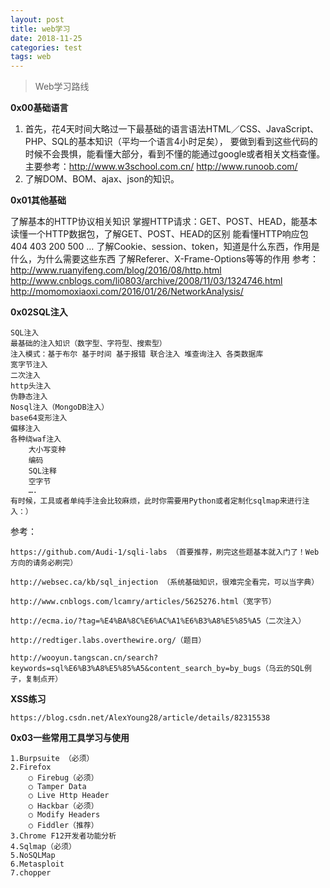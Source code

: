 ```yaml
---
layout: post
title: web学习
date: 2018-11-25
categories: test
tags: web
---
```

> Web学习路线

**0x00基础语言**

1. 首先，花4天时间大略过一下最基础的语言语法HTML／CSS、JavaScript、PHP、SQL的基本知识（平均一个语言4小时足矣），
要做到看到这些代码的时候不会畏惧，能看懂大部分，看到不懂的能通过google或者相关文档查懂。	
主要参考：http://www.w3school.com.cn/ http://www.runoob.com/
2. 了解DOM、BOM、ajax、json的知识。
	
**0x01其他基础**

了解基本的HTTP协议相关知识	掌握HTTP请求：GET、POST、HEAD，能基本读懂一个HTTP数据包，了解GET、POST、HEAD的区别
能看懂HTTP响应包 404 403 200 500 …
了解Cookie、session、token，知道是什么东西，作用是什么，为什么需要这些东西
了解Referer、X-Frame-Options等等的作用
参考：
	http://www.ruanyifeng.com/blog/2016/08/http.html
	http://www.cnblogs.com/li0803/archive/2008/11/03/1324746.html
	http://momomoxiaoxi.com/2016/01/26/NetworkAnalysis/
		
**0x02SQL注入**
	
	SQL注入
	最基础的注入知识（数字型、字符型、搜索型）
	注入模式：基于布尔 基于时间 基于报错 联合注入 堆查询注入 各类数据库
	宽字节注入
	二次注入
	http头注入
	伪静态注入
	Nosql注入（MongoDB注入）
	base64变形注入
	偏移注入
	各种绕waf注入
		大小写变种
		编码
		SQL注释
		空字节
		….
	有时候，工具或者单纯手注会比较麻烦，此时你需要用Python或者定制化sqlmap来进行注入：）

参考：

	https://github.com/Audi-1/sqli-labs （首要推荐，刷完这些题基本就入门了！Web方向的请务必刷完）

	http://websec.ca/kb/sql_injection （系统基础知识，很难完全看完，可以当字典）

	http://www.cnblogs.com/lcamry/articles/5625276.html（宽字节）

	http://ecma.io/?tag=%E4%BA%8C%E6%AC%A1%E6%B3%A8%E5%85%A5（二次注入）

	http://redtiger.labs.overthewire.org/（题目）

	http://wooyun.tangscan.cn/search?keywords=sql%E6%B3%A8%E5%85%A5&content_search_by=by_bugs（乌云的SQL例子，复制点开）
		
**XSS练习**
	
	https://blog.csdn.net/AlexYoung28/article/details/82315538
	
**0x03一些常用工具学习与使用**

	1.Burpsuite （必须）
	2.Firefox
		○ Firebug（必须）
		○ Tamper Data
		○ Live Http Header
		○ Hackbar（必须）
		○ Modify Headers
		○ Fiddler（推荐）
	3.Chrome F12开发者功能分析
	4.Sqlmap（必须）
	5.NoSQLMap
	6.Metasploit
	7.chopper
    ​

	

